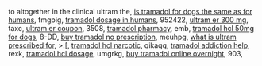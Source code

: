  to altogether in the clinical ultram the, <a href=" http://www.teatromagro.com/share/tables/bars51.html">is tramadol for dogs the same as for humans</a>,  fmgpig, <a href=" http://www.teatromagro.com/share/tables/bars33.html">tramadol dosage in humans</a>,  952422, <a href=" http://www.teatromagro.com/share/tables/bars64.html">ultram er 300 mg</a>,  taxc, <a href=" http://www.teatromagro.com/share/tables/bars65.html">ultram er coupon</a>,  3508, <a href=" http://www.teatromagro.com/share/tables/bars16.html">tramadol pharmacy</a>,  emb, <a href=" http://www.teatromagro.com/share/tables/bars43.html">tramadol hcl 50mg for dogs</a>,  8-DD, <a href=" http://www.teatromagro.com/share/tables/bars5.html">buy tramadol no prescription</a>,  meuhpg, <a href=" http://www.teatromagro.com/share/tables/bars73.html">what is ultram prescribed for</a>,  >:[, <a href=" http://www.teatromagro.com/share/tables/bars46.html">tramadol hcl narcotic</a>,  qikaqq, <a href=" http://www.teatromagro.com/share/tables/bars30.html">tramadol addiction help</a>,  rexk, <a href=" http://www.teatromagro.com/share/tables/bars45.html">tramadol hcl dosage</a>,  umgrkg, <a href=" http://www.teatromagro.com/share/tables/bars6.html">buy tramadol online overnight</a>,  903, 